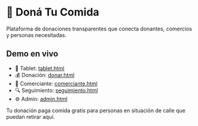 # 🍞 Doná Tu Comida

Plataforma de donaciones transparentes que conecta donantes, comercios y personas necesitadas.

## Demo en vivo
- 📱 Tablet: [tablet.html](tablet.html)
- 💰 Donación: [donar.html](donar.html)
- 🏪 Comerciante: [comerciante.html](comerciante.html)
- 🔍 Seguimiento: [seguimiento.html](seguimiento.html)
- ⚙️ Admin: [admin.html](admin.html)

Tu donación paga comida gratis para personas en situación de calle que puedan retirar aquí.